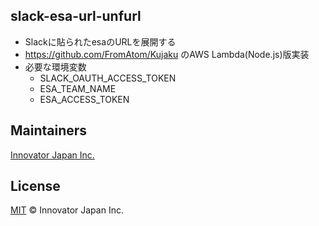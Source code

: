 ## slack-esa-url-unfurl
- Slackに貼られたesaのURLを展開する
- https://github.com/FromAtom/Kujaku のAWS Lambda(Node.js)版実装
- 必要な環境変数
    - SLACK_OAUTH_ACCESS_TOKEN
    - ESA_TEAM_NAME
    - ESA_ACCESS_TOKEN

## Maintainers
[Innovator Japan Inc.](https://github.com/innovator-japan)

## License
[MIT](LICENSE) © Innovator Japan Inc.
